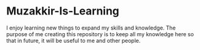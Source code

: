 # Muzakkir-Is-Learning
 I enjoy learning new things to expand my skills and knowledge. The purpose of me creating this repository is to keep all my knowledge here so that in future, it will be useful to me and other people.

